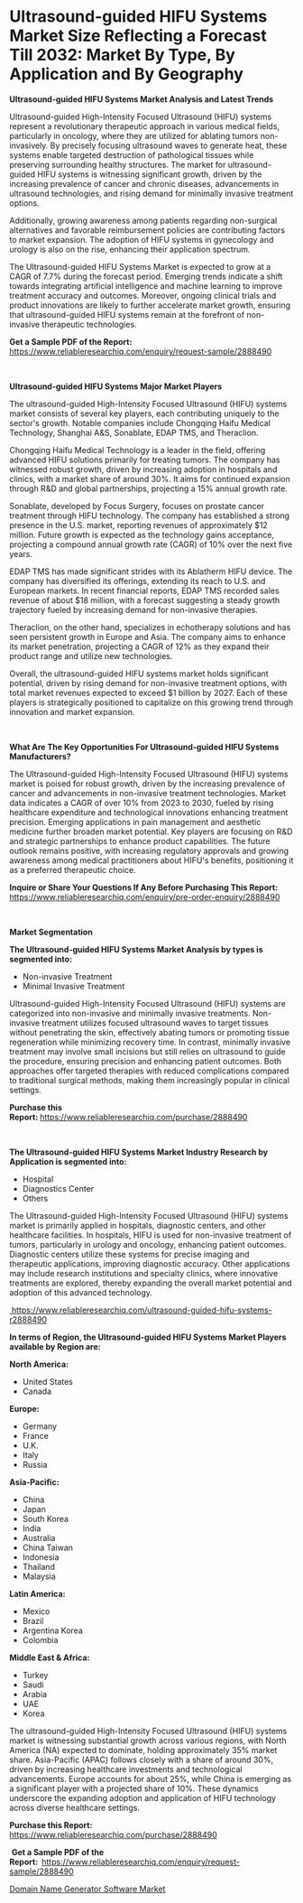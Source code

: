 <p><h1>Ultrasound-guided HIFU Systems Market Size Reflecting a Forecast Till 2032: Market By Type, By Application and By Geography</h1></p><p><strong>Ultrasound-guided HIFU Systems Market Analysis and Latest Trends</strong></p>
<p><p>Ultrasound-guided High-Intensity Focused Ultrasound (HIFU) systems represent a revolutionary therapeutic approach in various medical fields, particularly in oncology, where they are utilized for ablating tumors non-invasively. By precisely focusing ultrasound waves to generate heat, these systems enable targeted destruction of pathological tissues while preserving surrounding healthy structures. The market for ultrasound-guided HIFU systems is witnessing significant growth, driven by the increasing prevalence of cancer and chronic diseases, advancements in ultrasound technologies, and rising demand for minimally invasive treatment options. </p><p>Additionally, growing awareness among patients regarding non-surgical alternatives and favorable reimbursement policies are contributing factors to market expansion. The adoption of HIFU systems in gynecology and urology is also on the rise, enhancing their application spectrum.</p><p>The Ultrasound-guided HIFU Systems Market is expected to grow at a CAGR of 7.7% during the forecast period. Emerging trends indicate a shift towards integrating artificial intelligence and machine learning to improve treatment accuracy and outcomes. Moreover, ongoing clinical trials and product innovations are likely to further accelerate market growth, ensuring that ultrasound-guided HIFU systems remain at the forefront of non-invasive therapeutic technologies.</p></p>
<p><strong>Get a Sample PDF of the Report:&nbsp;</strong> <a href="https://www.reliableresearchiq.com/enquiry/request-sample/2888490?utm_campaign=3441&utm_medium=2&utm_source=Github&utm_content=ia&utm_term=14032025&utm_id=ultrasound-guided-hifu-systems">https://www.reliableresearchiq.com/enquiry/request-sample/2888490</a></p>
<p>&nbsp;</p>
<p><strong>Ultrasound-guided HIFU Systems Major Market Players</strong></p>
<p><p>The ultrasound-guided High-Intensity Focused Ultrasound (HIFU) systems market consists of several key players, each contributing uniquely to the sector's growth. Notable companies include Chongqing Haifu Medical Technology, Shanghai A&S, Sonablate, EDAP TMS, and Theraclion.</p><p>Chongqing Haifu Medical Technology is a leader in the field, offering advanced HIFU solutions primarily for treating tumors. The company has witnessed robust growth, driven by increasing adoption in hospitals and clinics, with a market share of around 30%. It aims for continued expansion through R&D and global partnerships, projecting a 15% annual growth rate.</p><p>Sonablate, developed by Focus Surgery, focuses on prostate cancer treatment through HIFU technology. The company has established a strong presence in the U.S. market, reporting revenues of approximately $12 million. Future growth is expected as the technology gains acceptance, projecting a compound annual growth rate (CAGR) of 10% over the next five years.</p><p>EDAP TMS has made significant strides with its Ablatherm HIFU device. The company has diversified its offerings, extending its reach to U.S. and European markets. In recent financial reports, EDAP TMS recorded sales revenue of about $18 million, with a forecast suggesting a steady growth trajectory fueled by increasing demand for non-invasive therapies.</p><p>Theraclion, on the other hand, specializes in echotherapy solutions and has seen persistent growth in Europe and Asia. The company aims to enhance its market penetration, projecting a CAGR of 12% as they expand their product range and utilize new technologies.</p><p>Overall, the ultrasound-guided HIFU systems market holds significant potential, driven by rising demand for non-invasive treatment options, with total market revenues expected to exceed $1 billion by 2027. Each of these players is strategically positioned to capitalize on this growing trend through innovation and market expansion.</p></p>
<p>&nbsp;</p>
<p><strong>What Are The Key Opportunities For Ultrasound-guided HIFU Systems Manufacturers?</strong></p>
<p><p>The Ultrasound-guided High-Intensity Focused Ultrasound (HIFU) systems market is poised for robust growth, driven by the increasing prevalence of cancer and advancements in non-invasive treatment technologies. Market data indicates a CAGR of over 10% from 2023 to 2030, fueled by rising healthcare expenditure and technological innovations enhancing treatment precision. Emerging applications in pain management and aesthetic medicine further broaden market potential. Key players are focusing on R&D and strategic partnerships to enhance product capabilities. The future outlook remains positive, with increasing regulatory approvals and growing awareness among medical practitioners about HIFU's benefits, positioning it as a preferred therapeutic choice.</p></p>
<p><strong>Inquire or Share Your Questions If Any Before Purchasing This Report:</strong> <a href="https://www.reliableresearchiq.com/enquiry/pre-order-enquiry/2888490?utm_campaign=3441&utm_medium=2&utm_source=Github&utm_content=ia&utm_term=14032025&utm_id=ultrasound-guided-hifu-systems">https://www.reliableresearchiq.com/enquiry/pre-order-enquiry/2888490</a></p>
<p>&nbsp;</p>
<p><strong>Market Segmentation</strong></p>
<p><strong>The Ultrasound-guided HIFU Systems Market Analysis by types is segmented into:</strong></p>
<p><ul><li> Non-invasive Treatment</li><li>Minimal Invasive Treatment </li></ul></p>
<p><p>Ultrasound-guided High-Intensity Focused Ultrasound (HIFU) systems are categorized into non-invasive and minimally invasive treatments. Non-invasive treatment utilizes focused ultrasound waves to target tissues without penetrating the skin, effectively abating tumors or promoting tissue regeneration while minimizing recovery time. In contrast, minimally invasive treatment may involve small incisions but still relies on ultrasound to guide the procedure, ensuring precision and enhancing patient outcomes. Both approaches offer targeted therapies with reduced complications compared to traditional surgical methods, making them increasingly popular in clinical settings.</p></p>
<p><strong>Purchase this Report:&nbsp;</strong><a href="https://www.reliableresearchiq.com/purchase/2888490?utm_campaign=3441&utm_medium=2&utm_source=Github&utm_content=ia&utm_term=14032025&utm_id=ultrasound-guided-hifu-systems">https://www.reliableresearchiq.com/purchase/2888490</a></p>
<p>&nbsp;</p>
<p><strong>The Ultrasound-guided HIFU Systems Market Industry Research by Application is segmented into:</strong></p>
<p><ul><li> Hospital</li><li>Diagnostics Center</li><li>Others </li></ul></p>
<p><p>The Ultrasound-guided High-Intensity Focused Ultrasound (HIFU) systems market is primarily applied in hospitals, diagnostic centers, and other healthcare facilities. In hospitals, HIFU is used for non-invasive treatment of tumors, particularly in urology and oncology, enhancing patient outcomes. Diagnostic centers utilize these systems for precise imaging and therapeutic applications, improving diagnostic accuracy. Other applications may include research institutions and specialty clinics, where innovative treatments are explored, thereby expanding the overall market potential and adoption of this advanced technology.</p></p>
<p><a href="https://www.reliableresearchiq.com/ultrasound-guided-hifu-systems-r2888490?utm_campaign=3441&utm_medium=2&utm_source=Github&utm_content=ia&utm_term=14032025&utm_id=ultrasound-guided-hifu-systems">&nbsp;https://www.reliableresearchiq.com/ultrasound-guided-hifu-systems-r2888490</a></p>
<p><strong>In terms of Region, the Ultrasound-guided HIFU Systems Market Players available by Region are:</strong></p>
<p>
    <p> <strong> North America: </strong>
        <ul>
            <li>United States</li>
            <li>Canada</li>
        </ul>
        </p> 
    <p> <strong> Europe: </strong>
        <ul>
            <li>Germany</li>
            <li>France</li>
            <li>U.K.</li>
            <li>Italy</li>
            <li>Russia</li>
        </ul>
        </p> 
    <p> <strong> Asia-Pacific: </strong>
        <ul>
            <li>China</li>
            <li>Japan</li>
            <li>South Korea</li>
            <li>India</li>
            <li>Australia</li>
            <li>China Taiwan</li>
            <li>Indonesia</li>
            <li>Thailand</li>
            <li>Malaysia</li>
        </ul>
        </p> 
    <p> <strong> Latin America: </strong>
        <ul>
            <li>Mexico</li>
            <li>Brazil</li>
            <li>Argentina Korea</li>
            <li>Colombia</li>
        </ul>
        </p> 
    <p> <strong> Middle East & Africa: </strong>
        <ul>
            <li>Turkey</li>
            <li>Saudi</li>
            <li>Arabia</li>
            <li>UAE</li>
            <li>Korea</li>
        </ul>
    </p>
    </p>
<p><p>The ultrasound-guided High-Intensity Focused Ultrasound (HIFU) systems market is witnessing substantial growth across various regions, with North America (NA) expected to dominate, holding approximately 35% market share. Asia-Pacific (APAC) follows closely with a share of around 30%, driven by increasing healthcare investments and technological advancements. Europe accounts for about 25%, while China is emerging as a significant player with a projected share of 10%. These dynamics underscore the expanding adoption and application of HIFU technology across diverse healthcare settings.</p></p>
<p><strong>Purchase this Report: </strong><a href="https://www.reliableresearchiq.com/purchase/2888490?utm_campaign=3441&utm_medium=2&utm_source=Github&utm_content=ia&utm_term=14032025&utm_id=ultrasound-guided-hifu-systems">https://www.reliableresearchiq.com/purchase/2888490</a></p>
<p>&nbsp;<strong>Get a Sample PDF of the Report:&nbsp;&nbsp;</strong><a href="https://www.reliableresearchiq.com/enquiry/request-sample/2888490?utm_campaign=3441&utm_medium=2&utm_source=Github&utm_content=ia&utm_term=14032025&utm_id=ultrasound-guided-hifu-systems">https://www.reliableresearchiq.com/enquiry/request-sample/2888490</a></p>
<p><strong></strong></p>
<p><p><a href="https://github.com/maseykokosq1/Market-Research-Report-List-1/blob/main/domain-name-generator-software-market.md?utm_campaign=3441&utm_medium=2&utm_source=Github&utm_content=ia&utm_term=14032025&utm_id=ultrasound-guided-hifu-systems">Domain Name Generator Software Market</a></p></p>